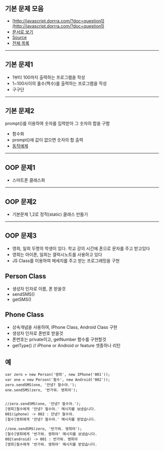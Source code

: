 ##  기본 문제 모음

* [http://javascript.dorrra.com/?doc=question1](http://javascript.dorrra.com/?doc=question1)
* [문서로 보기](https://github.com/niceaji/javascript-study/blob/gh-pages/doc/question1.md)
* [Source](https://github.com/niceaji/javascript-study)
* [전체 목록](http://javascript.dorrra.com)

*** 

##  기본 문제1

* 1부터 100까지 출력하는 프로그램을 작성
* 1~100사이의 홀수(짝수)를 출력하는 프로그램을 작성
* 구구단 

***

##  기본 문제2

prompt()를 이용하여 숫자를 입력받아 그 숫자의 합을 구함

* 함수화
* prompt()에 값이 없으면 숫자의 합 출력
* [동작예제](http://www.youtube.com/watch?v=_5dvqecYCco)

***

## OOP 문제1

* 스마트폰 클래스화

***

## OOP 문제2

* 기본문제 1,2로 정적(static) 클래스 만들기 

***

## OOP 문제3

* 영희, 일희 두명의 학생이 있다. 학교 강의 시간에 폰으로 문자를 주고 받고있다
* 영희는 아이폰, 일희는 갤럭시노트를 사용하고 있다
* JS Class를 이용하여 메세지를 주고 받는 프로그래밍을 구현

## Person Class

* 생성자 인자로 이름, 폰 받을것
* sendSMS()
* getSMS()

## Phone Class

* 상속개념을 사용하여, IPhone Class, Android Class 구현
* 생성자 인자로 폰번호 받을것
* 폰번호는 private이고, getNumber 함수를 구현할것
* getType() // iPhone or Android or feature 셋중하나 리턴

## 예

    var zero = new Person('영희', new IPhone('001'));
    var one = new Person('철수', new Android('002'));
    zero.sendSMS(one, '안녕? 철수야.');
    one.sendSMS(zero, '반가워. 영희야');


    //zero.sendSMS(one, '안녕? 철수야.');
    [영희]철수에게 '안녕? 철수야.' 메시지를 보냈습니다.
    001(iphone) -> 002 : 안녕? 철수야.
    [철수]영희에게 '안녕? 철수야.' 메시지를 받았습니다.

    //one.sendSMS(zero, '반가워. 영희야');
    [철수]영희에게 '반가워. 영희야' 메시지를 보냈습니다.
    002(android) -> 001 : 반가워. 영희야
    [영희]철수에게 '반가워. 영희야' 메시지를 받았습니다.


